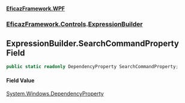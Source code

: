 #### [EficazFramework.WPF](EficazFrameworkWPF.md 'EficazFramework WPF')
### [EficazFramework.Controls](EficazFrameworkWPF.md#EficazFramework.Controls 'EficazFramework.Controls').[ExpressionBuilder](EficazFramework.Controls/ExpressionBuilder.md 'EficazFramework.Controls.ExpressionBuilder')

## ExpressionBuilder.SearchCommandProperty Field

```csharp
public static readonly DependencyProperty SearchCommandProperty;
```

#### Field Value
[System.Windows.DependencyProperty](https://docs.microsoft.com/en-us/dotnet/api/System.Windows.DependencyProperty 'System.Windows.DependencyProperty')